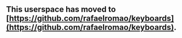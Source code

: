 ## This userspace has moved to [https://github.com/rafaelromao/keyboards](https://github.com/rafaelromao/keyboards).
